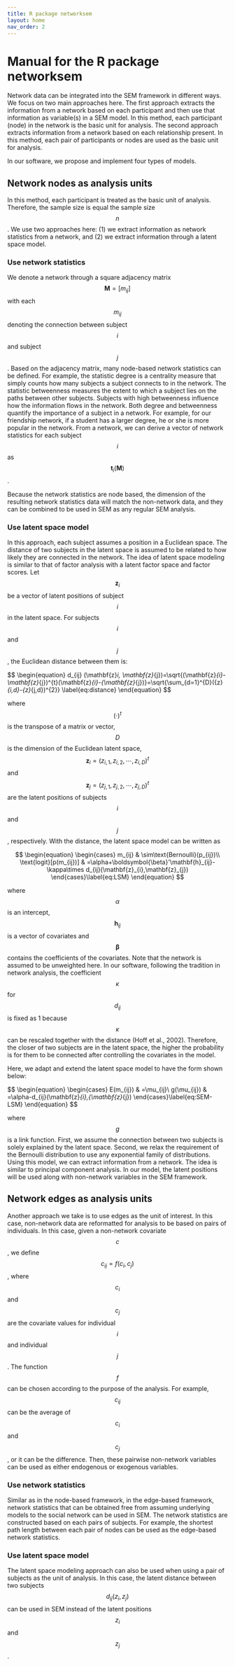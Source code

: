 ```yaml
---
title: R package networksem
layout: home
nav_order: 2
---
```


# Manual for the R package networksem

Network data can be integrated into the SEM framework in different ways. We focus on two main approaches here. The first approach extracts the information from a network based on each participant and then use that information as variable(s) in a SEM model. In this method, each participant (node) in the network is the basic unit for analysis. The second approach extracts information from a network based on each relationship present. In this method, each pair of participants or nodes are used as the basic unit for analysis.

In our software, we propose and implement four types of models.

## Network nodes as analysis units
In this method, each participant is treated as the basic unit of analysis. Therefore, the sample size is equal the sample size $$n$$. We use two approaches here: (1) we extract information as network statistics from a network, and (2) we extract information through a latent space model.

### Use network statistics
We denote a network through a square adjacency matrix $$\mathbf{M}=[m_{ij}]$$ with each $$m_{ij}$$ denoting the connection between subject $$i$$ and subject $$j$$. Based on the adjacency matrix, many node-based network statistics can be defined. For example, the statistic degree is a centrality measure that simply counts how many subjects a subject connects to in the network. The statistic betweenness measures the extent to which a subject lies on the paths between other subjects. Subjects with high betweenness influence how the information flows in the network. Both degree and betweenness quantify the importance of a subject in a network. For example, for our friendship network, if a student has a larger degree, he or she is more popular in the network. From a network, we can derive a vector of network statistics for each subject $$i$$ as $$\mathbf{t}_{i}(\mathbf{M})$$ .

Because the network statistics are node based, the dimension of the resulting network statistics data will match the non-network data, and they can be combined to be used in SEM as any regular SEM analysis.

### Use latent space model
In this approach, each subject assumes a position in a Euclidean space. The distance of two subjects in the latent space is assumed to be related to how likely they are connected in the network. The idea of latent space modeling is similar to that of factor analysis
with a latent factor space and factor scores. Let $$\mathbf{z}_{i}$$ be a vector of latent positions of subject $$i$$ in the latent space. For subjects $$i$$ and $$j$$, the Euclidean distance between them is:

$$
\begin{equation}
d_{ij} (\mathbf{z}_i, \mathbf{z}_{j})=\sqrt{(\mathbf{z}_{i}-\mathbf{z}_{j})^{t}(\mathbf{z}_{i}-{\mathbf{z}_{j})}=\sqrt{\sum_{d=1}^{D}({z}_{i,d}-{z}_{j,d})^{2}}
\label{eq:distance}
\end{equation}
$$

where $$(\cdot)^{t}$$ is the transpose of a matrix or vector, $$D$$ is the dimension of the Euclidean latent space, $$\mathbf{z}_{i}=(z_{i,1},z_{i,2},\cdots,z_{i,D})^{t}$$ and $$\mathbf{z}_{j}=(z_{j,1},z_{j,2},\cdots,z_{j,D})^{t}$$ are the latent positions of subjects $$i$$ and $$j$$, respectively. With the distance, the latent space model can be written as

$$
\begin{equation}
\begin{cases}
m_{ij} & \sim\text{Bernoulli}(p_{ij})\\
\text{logit}[p(m_{ij})] & =\alpha+\boldsymbol{\beta}'\mathbf{h}_{ij}-\kappa\times d_{ij}(\mathbf{z}_{i},\mathbf{z}_{j})
\end{cases}\label{eq:LSM}
\end{equation}
$$

where $$\alpha$$ is an intercept, $$\mathbf{h}_{ij}$$ is a vector of covariates and $$\boldsymbol{\beta}$$ contains the coefficients of the covariates. Note that the network is assumed to be unweighted here. In our software, following the tradition in network analysis, the coefficient $$\kappa$$ for $$d_{ij}$$ is fixed as 1 because $$\kappa$$ can be rescaled together with the distance (Hoff et al., 2002). Therefore, the closer of two subjects are in the latent space, the higher the probability is for them to be connected after controlling the covariates in the model.

Here, we adapt and extend the latent space model to have the form shown below:

$$
\begin{equation}
\begin{cases}
E(m_{ij}) & =\mu_{ij}\\
g(\mu_{ij}) & =\alpha-d_{ij}(\mathbf{z}_{i},{\mathbf{z}_{j})
\end{cases}\label{eq:SEM-LSM}
\end{equation}
$$

where $$g$$ is a link function. First, we assume the connection between two subjects is solely explained by the latent space. Second, we relax the requirement of the Bernoulli distribution to use any exponential family of distributions. Using this model, we can extract information from a network. The idea is similar to principal component analysis. In our model, the latent positions will be used along with non-network variables in the SEM framework.

## Network edges as analysis units
Another approach we take is to use edges as the unit of interest. In this case, non-network data are reformatted for analysis to be based on pairs of individuals. In this case, given a non-network covariate $$c$$, we define $$c_{ij} = f(c_i, c_j)$$, where $$c_i$$ and $$c_j$$ are the covariate values for individual $$i$$ and individual $$j$$. The function $$f$$ can be chosen according to the purpose of the analysis. For example, $$c_{ij}$$ can be the average of $$c_i$$ and $$c_j$$, or it can be the difference. Then, these pairwise non-network variables can be used as either endogenous or exogenous variables.

### Use network statistics
Similar as in the node-based framework, in the edge-based framework, network statistics that can be obtained free from assuming underlying models to the social network can be used in SEM. The network statistics are constructed based on each pairs of subjects. For example, the shortest path length between each pair of nodes can be used as the edge-based network statistics.

### Use latent space model
The latent space modeling approach can also be used when using a pair of subjects as the unit of analysis. In this case, the latent distance between two subjects $$d_{ij}(z_i, z_j)$$ can be used in SEM instead of the latent positions $$z_i$$ and $$z_j$$.
